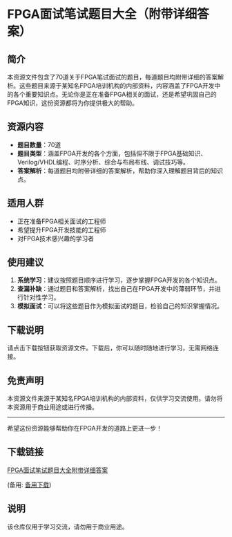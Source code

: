 # FPGA面试笔试题目大全（附带详细答案）

## 简介

本资源文件包含了70道关于FPGA笔试面试的题目，每道题目均附带详细的答案解析。这些题目来源于某知名FPGA培训机构的内部资料，内容涵盖了FPGA开发中的各个重要知识点。无论你是正在准备FPGA相关的面试，还是希望巩固自己的FPGA知识，这份资源都将为你提供极大的帮助。

## 资源内容

- **题目数量**：70道
- **题目类型**：涵盖FPGA开发的各个方面，包括但不限于FPGA基础知识、Verilog/VHDL编程、时序分析、综合与布局布线、调试技巧等。
- **答案解析**：每道题目均附带详细的答案解析，帮助你深入理解题目背后的知识点。

## 适用人群

- 正在准备FPGA相关面试的工程师
- 希望提升FPGA开发技能的工程师
- 对FPGA技术感兴趣的学习者

## 使用建议

1. **系统学习**：建议按照题目顺序进行学习，逐步掌握FPGA开发的各个知识点。
2. **查漏补缺**：通过题目和答案解析，找出自己在FPGA开发中的薄弱环节，并进行针对性学习。
3. **模拟面试**：可以将这些题目作为模拟面试的题目，检验自己的知识掌握情况。

## 下载说明

请点击下载按钮获取资源文件。下载后，你可以随时随地进行学习，无需网络连接。

## 免责声明

本资源文件来源于某知名FPGA培训机构的内部资料，仅供学习交流使用。请勿将本资源用于商业用途或进行传播。

---

希望这份资源能够帮助你在FPGA开发的道路上更进一步！

## 下载链接
[FPGA面试笔试题目大全附带详细答案](https://pan.quark.cn/s/7b41fa5525c0) 

(备用: [备用下载](https://pan.baidu.com/s/1w1CddRQ6R5izGZuY08DzsA?pwd=1234))

## 说明

该仓库仅用于学习交流，请勿用于商业用途。
